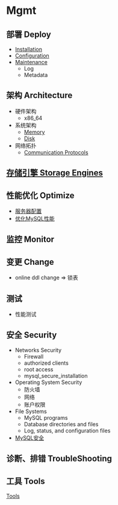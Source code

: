 # Mgmt

## 部署 Deploy

- [Installation](Installation/Readme.md)
- [Configuration](Configuration/Readme.md)
- [Maintenance](Maintenance/Readme.md)
  - Log
  - Metadata

## 架构 Architecture

- 硬件架构
  - x86_64
- 系统架构
  - [Memory](Architecture/Memory.md)
  - [Disk](Architecture/Disk.md)
- 网络拓扑
  - [Communication Protocols](Architecture/ComProtocols.md)

## [存储引擎 Storage Engines](StorageEngine/Readme.md)


##  性能优化 Optimize

- [服务器配置](Optimize/Server.md)
- [优化MySQL性能](Optimize/Readme.md)

## 监控 Monitor

## 变更 Change

- online ddl change => 锁表


## 测试

- 性能测试

## 安全 Security

- Networks Security
  - Firewall
  - authorized clients
  - root access
  - mysql_secure_installation
- Operating System Security
  - 防火墙
  - 网络
  - 账户权限
- File Systems
  - MySQL programs
  - Database directories and files
  - Log, status, and configuration files
- [MySQL安全](Security/Readme.md)

## 诊断、排错 TroubleShooting


## 工具 Tools

[Tools](Tools/Readme.md)


